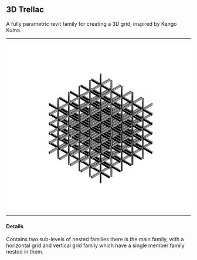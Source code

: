 ## 3D Trellac

A fully parametric revit family for creating a 3D grid, inspired by Kengo Kuma.

---

![](https://github.com/Latimerias/LatimeriasFiles/blob/main/Revit/Families/3D_Trellace/thumbnail.jpg)

---

#### Details

Contains two sub-levels of nested families there is the main family, with a horizontal grid and vertical grid family which have a single member family nested in them. 



